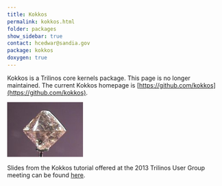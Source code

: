 ```yaml
---
title: Kokkos
permalink: kokkos.html
folder: packages
show_sidebar: true
contact: hcedwar@sandia.gov
package: kokkos
doxygen: true
---
```


Kokkos is a Trilinos core kernels package. This page is no longer maintained. The current Kokkos homepage is [https://github.com/kokkos](https://github.com/kokkos).

![](images/diamond.jpg)

Slides from the Kokkos tutorial offered at the 2013 Trilinos User Group meeting can be found [here](pdfs/2013-11-TUG-Kokkos-Tutorial.pdf).
